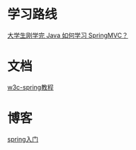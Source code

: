 # 学习路线

[大学生刚学完 Java 如何学习 SpringMVC？](https://www.zhihu.com/question/327107482/answer/718731277)

# 文档

[w3c-spring教程](https://www.w3cschool.cn/wkspring/pesy1icl.html)

# 博客

[spring入门](https://www.liaoxuefeng.com/article/895887872094400)